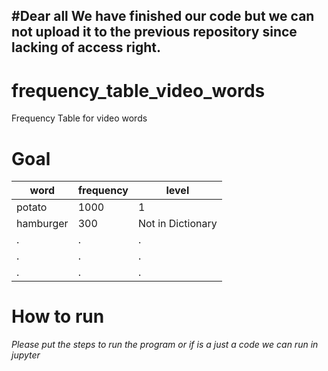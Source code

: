#Dear all
We have finished our code but we can not upload it to the previous repository since lacking of access right.
-------------------------------------------------------------------------------------------------------------

# frequency_table_video_words
Frequency Table for video words

# Goal
word         | frequency     | level
------------ | ------------- | -------------
potato | 1000 | 1
hamburger | 300 | Not in Dictionary
.|.|.
.|.|.
.|.|.

# How to run
*Please put the steps to run the program or if is a just a code we can run in jupyter*



